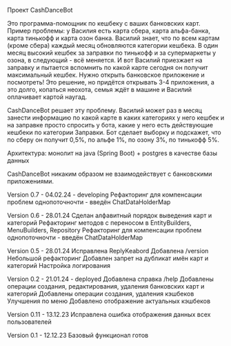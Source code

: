 Проект CashDanceBot

Это программа-помощник по кешбеку с ваших банковских карт.
Пример проблемы: у Василия есть карта сбера, карта альфа-банка, карта тинькофф и карта озон банка. Василий знает, что 
по всем картам (кроме сбера) каждый месяц обновляются категории кешбека. В один месяц высокий кешбек за заправки по
тинькофф и за супермаркеты у озона, в следующий - всё меняется. И вот Василий приезжает на заправку и пытается вспомнить
по какой карте сегодня он получит максимальный кешбек. Нужно открыть банковское приложение и посмотреть! Это решение, но
придётся открывать 3-4 приложения, а это долго, копаться неохота, семья ждёт в машине и Василий оплачивает картой наугад.

CashDanceBot решает эту проблему. Василий может раз в месяц занести информацию по какой карте в каких категориях у него
кешбек и на заправке просто спросить у бота, какие у него есть действующие кешбеки по категории Заправки. Бот сделает выборку
и подскажет, что по сберу он получит 0,5%, по альфе 1%, по озону 3%, по тинькофф 5%.

Архитектура: монолит на java (Spring Boot) + postgres в качестве базы данных

CashDanceBot никаким образом не взаимодействует с банковскими приложениями.


Version 0.7 - 04.02.24 - developing
Рефакторинг для компенсации проблем однопоточночти - введён ChatDataHolderMap

Version 0.6 - 28.01.24
Сделан алфавитный порядок выведения карт и категорий
Рефакторинг методов с переносом в EntityBuilders, MenuBuilders, Repository 
Рефакторинг для компенсации проблем однопоточночти - введён ChatDataHolderMap

Version 0.5 - 28.01.24 
Исправлена ReplyKeabord
Добавлена /version
Небольшой рефакторинг
Добавлен запрет на дубликат имён карт и категорий
Настройка логирования

Version 0.2 - 21.01.24 - deployed
Добавлена справка /help
Добавлены операции создания, редактирования, удаления банковских карт и категорий
Добавлены операции создания, удаления кэшбеков
Улучшения по меню
Добавлено отображение актуальных кэшбеков

Version 0.11 - 13.12.23
Исправлена ошибка отображения данных всех пользователей

Version 0.1 - 12.12.23
Базовый функционал готов